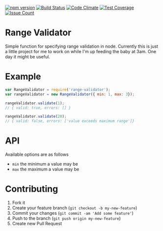[![npm version](https://badge.fury.io/js/range-validator.svg)](https://badge.fury.io/js/range-validator)
[![Build Status](https://travis-ci.org/mikeyhogarth/range-validator.svg?branch=feature%2Fcontinuous-integration)](https://travis-ci.org/mikeyhogarth/range-validator)
[![Code Climate](https://codeclimate.com/github/mikeyhogarth/range-validator/badges/gpa.svg)](https://codeclimate.com/github/mikeyhogarth/range-validator)
[![Test Coverage](https://codeclimate.com/github/mikeyhogarth/range-validator/badges/coverage.svg)](https://codeclimate.com/github/mikeyhogarth/range-validator/coverage)
[![Issue Count](https://codeclimate.com/github/mikeyhogarth/range-validator/badges/issue_count.svg)](https://codeclimate.com/github/mikeyhogarth/range-validator)


Range Validator
===============

Simple function for specifying range validation in node. Currently this is just a little project for me to work on while I'm up feeding the baby at 3am. One day it might be useful.

# Example

```javascript
var RangeValidator = require('range-validator');
var rangeValidator = new RangeValidator({ min: 1, max: 3});

rangeValidator.validate(1);
// { valid: true, errors: [] }

rangeValidator.validate(20);
// { valid: false, errors: ['value exceeds maximum range']}
```
# API
Available options are as follows
* `min` the minimum a value may be
* `max` the maximum a value may be

# Contributing

1. Fork it
2. Create your feature branch (`git checkout -b my-new-feature`)
3. Commit your changes (`git commit -am 'Add some feature'`)
4. Push to the branch (`git push origin my-new-feature`)
5. Create new Pull Request
